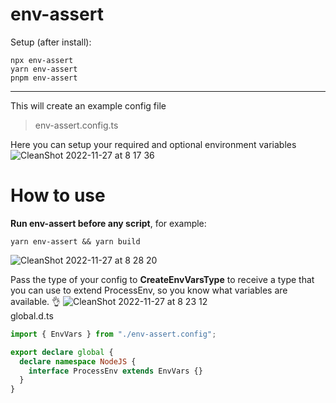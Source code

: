 # env-assert
Setup (after install):

    npx env-assert
    yarn env-assert
    pnpm env-assert

---
This will create an example config file

> env-assert.config.ts

Here you can setup your required and optional environment variables  
![CleanShot 2022-11-27 at 8 17 36](https://user-images.githubusercontent.com/68335961/204157796-c323c4a3-28be-46fc-bdb4-9923116d0eb2.png)
# How to use
**Run env-assert before any script**, for example:

    yarn env-assert && yarn build
    

![CleanShot 2022-11-27 at 8 28 20](https://user-images.githubusercontent.com/68335961/204158085-5b1477dc-023b-40f3-abc1-5da906f8d4d8.png)

Pass the type of your config to **CreateEnvVarsType** to receive a type that you can use to extend ProcessEnv, so you know what variables are available. 👌
![CleanShot 2022-11-27 at 8 23 12](https://user-images.githubusercontent.com/68335961/204157903-273ff75e-b9a1-4cfc-bcab-16a5be66b2b3.gif)  
global.d.ts
```typescript
import { EnvVars } from "./env-assert.config";

export declare global {
  declare namespace NodeJS {
    interface ProcessEnv extends EnvVars {}
  }
}

```
